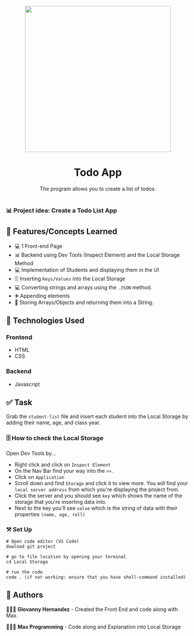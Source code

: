 <p align="center">
    <img width="400" src="./Local Storage/images/development.jpg">
</p>

<h1 align="center">Todo App</h1>

<div align="center">
The program allows you to create a list of todos. </br></br>
</div>

### 📊 Project idea: Create a Todo List App

## 🌟 Features/Concepts Learned

- 💻 1 Front-end Page
- 📊 Backend using Dev Tools (Inspect Element) and the Local Storage Method
- 💻 Implementation of Students and displaying them in the UI
- 🗄 Inserting `Keys/Values` into the Local Storage
- 💻 Converting strings and arrays using the `.JSON` method.
- ➕ Appending elements
- 🔀 Storing Arrays/Objects and returning them into a String.


## 📂 Technologies Used

### Frontend

- HTML
- CSS

### Backend

- Javascript

## ✅ Task

Grab the `student-list` file and insert each student into the Local Storage by adding their name, age, and class year.

### 🗄 How to check the Local Storage

Open Dev Tools by...

- Right click and click on `Inspect Element`
- On the Nav Bar find your way into the `>>`.
- Click on `Application`
- Scroll down and find `Storage` and click it to view more.
You will find your `local server address` from which you're displaying the project from.
- Click the server and you should see `key` which shows the name of the storage that you're inserting data into.
- Next to the key you'll see `value` which is the string of data with their properties `(name, age, roll)`

### ⚒️ Set Up

```
# Open code editor (VS Code)
dowload git project

# go to file location by opening your terminal
cd Local Storage

# run the code
code . (if not working: ensure that you have shell-command installed)

```

## 📌 Authors

🧑🏽‍💻 **Giovanny Hernandez** - Created the Front End and code along with Max.

🧑🏽‍💻 **Max Programming** - Code along and Explanation into Local Storage

